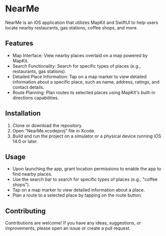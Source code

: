 # NearMe
NearMe is an iOS application that utilizes MapKit and SwiftUI to help users locate nearby restaurants, gas stations, coffee shops, and more.

## Features

- Map Interface: View nearby places overlaid on a map powered by MapKit.
- Search Functionality: Search for specific types of places (e.g., restaurants, gas stations).
- Detailed Place Information: Tap on a map marker to view detailed information about a specific place, such as name, address, ratings, and contact details.
- Route Planning: Plan routes to selected places using MapKit's built-in directions capabilities.

## Installation

1. Clone or download the repository.
2. Open "NearMe.xcodeproj" file in Xcode.
3. Build and run the project on a simulator or a physical device running iOS 14.0 or later.

## Usage

- Upon launching the app, grant location permissions to enable the app to find nearby places.
- Use the search bar to search for specific types of places (e.g., "coffee shops").
- Tap on a map marker to view detailed information about a place.
- Plan a route to a selected place by tapping on the route button.

## Contributing

Contributions are welcome! If you have any ideas, suggestions, or improvements, please open an issue or create a pull request.
